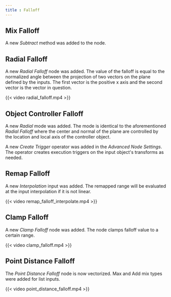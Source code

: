 ```yaml
---
title : Falloff
---
```


## Mix Falloff

A new *Subtract* method was added to the node.

## Radial Falloff

A new *Radial Falloff* node was added. The value of the falloff is equal to the
normalized angle between the projection of two vectors on the plane defined by
the inputs. The first vector is the positive x axis and the second vector is the
vector in question.

{{< video radial_falloff.mp4 >}}

## Object Controller Falloff

A new *Radial* mode was added. The mode is identical to the aforementioned
*Radial Falloff* where the center and normal of the plane are controlled by the
location and local axis of the controller object.

A new *Create Trigger* operator was added in the *Advanced Node Settings*. The
operator creates execution triggers on the input object's transforms as needed.

## Remap Falloff

A new *Interpolation* input was added. The remapped range will be evaluated at
the input interpolation if it is not linear.

{{< video remap_falloff_interpolate.mp4 >}}

## Clamp Falloff

A new *Clamp Falloff* node was added. The node clamps falloff value to a certain range.

{{< video clamp_falloff.mp4 >}}

## Point Distance Falloff

The *Point Distance Falloff* node is now vectorized. Max and Add mix types were added for list inputs.

{{< video point_distance_falloff.mp4 >}}
